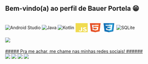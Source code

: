 ## Bem-vindo(a) ao perfil de Bauer Portela 😁
<div style="display: inline_block"><br>
  <img align="center" alt="Android Studio" height="30" width="40" src="https://cdn.jsdelivr.net/gh/devicons/devicon@latest/icons/androidstudio/androidstudio-original.svg">
  <img align="center" alt="Java" height="30" width="40" <img src="https://cdn.jsdelivr.net/gh/devicons/devicon@latest/icons/java/java-original.svg">
  <img align="center" alt="Kotlin" height="30" width="40" <img src="https://cdn.jsdelivr.net/gh/devicons/devicon@latest/icons/kotlin/kotlin-plain-wordmark.svg">
  <img align="center" alt="Js" height="30" width="40" src="https://raw.githubusercontent.com/devicons/devicon/master/icons/javascript/javascript-plain.svg">
  <img align="center" alt="HTML" height="30" width="40" src="https://raw.githubusercontent.com/devicons/devicon/master/icons/html5/html5-original.svg">
  <img align="center" alt="CSS" height="30" width="40" src="https://raw.githubusercontent.com/devicons/devicon/master/icons/css3/css3-original.svg">
  <img align="center" alt="SQLite" height="30" width="40" src="https://cdn.jsdelivr.net/gh/devicons/devicon@latest/icons/sqlite/sqlite-original.svg">
</div>
<br>


<div>
   <a href="https://github.com/bauerportela">
   <img height="180em" src="https://github-readme-stats.vercel.app/api?username=bauerportela&show_icons=true&theme=tokyonight&include_all_commits=true&count_private=true"/>
</div>
 
<br>
 ##### Pra me achar, me chame nas minhas redes sociais! ######
 
<div> 
  <a href="https://instagram.com/bauerportela" target="_blank"><img src="https://img.shields.io/badge/-Instagram-%23E4405F?style=for-the-badge&logo=instagram&logoColor=white" target="_blank"></a>
 <a href="https://discord.gg/A3grRnF9" target="_blank"><img src="https://img.shields.io/badge/Discord-7289DA?style=for-the-badge&logo=discord&logoColor=white" target="_blank"></a> 
  <a href = "mailto:bauerportela@msn.com"><img src="https://img.shields.io/badge/-Gmail-%23333?style=for-the-badge&logo=gmail&logoColor=white" target="_blank"></a>
  <a href="https://www.linkedin.com/in/bauer-portela-92657941/" target="_blank"><img src="https://img.shields.io/badge/-LinkedIn-%230077B5?style=for-the-badge&logo=linkedin&logoColor=white" target="_blank"></a>
</div>
